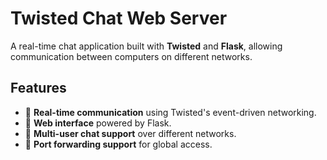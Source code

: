 # Twisted Chat Web Server

A real-time chat application built with **Twisted** and **Flask**, allowing communication between computers on different networks.

## Features

- 🔹 **Real-time communication** using Twisted's event-driven networking.
- 🔹 **Web interface** powered by Flask.
- 🔹 **Multi-user chat support** over different networks.
- 🔹 **Port forwarding support** for global access.
